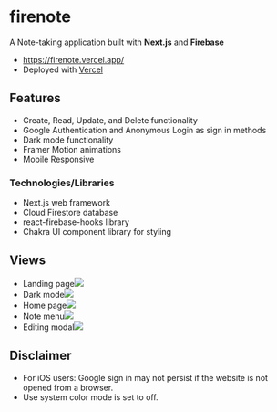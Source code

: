 # firenote
A Note-taking application built with **Next.js** and **Firebase**  
- https://firenote.vercel.app/
- Deployed with [Vercel](https://vercel.com/solutions/nextjs)

## Features
- Create, Read, Update, and Delete functionality
- Google Authentication and Anonymous Login as sign in methods
- Dark mode functionality
- Framer Motion animations
- Mobile Responsive

### Technologies/Libraries
- Next.js web framework
- Cloud Firestore database
- react-firebase-hooks library
- Chakra UI component library for styling

## Views
- Landing page![](https://github.com/Randell-janus/firenote/blob/main/public/views/landing.JPG)
- Dark mode![](https://github.com/Randell-janus/firenote/blob/main/public/views/landingDarkMode.JPG)
- Home page![](https://github.com/Randell-janus/firenote/blob/main/public/views/home.JPG)
- Note menu![](https://github.com/Randell-janus/firenote/blob/main/public/views/noteMenu.JPG)
- Editing modal![](https://github.com/Randell-janus/firenote/blob/main/public/views/editNote.JPG)

## Disclaimer
- For iOS users: Google sign in may not persist if the website is not opened from a browser.
- Use system color mode is set to off.
